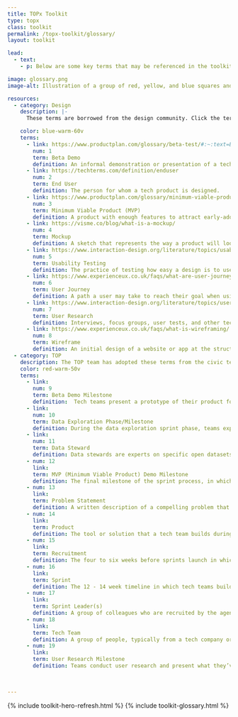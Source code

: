 ```yaml
---
title: TOPx Toolkit
type: topx
class: toolkit
permalink: /topx-toolkit/glossary/
layout: toolkit

lead:
  - text:
    - p: Below are some key terms that may be referenced in the toolkit, as well as through the sprint and in conversations with individuals in the civic tech community. Click the term for additional resources and the source of each definition.

image: glossary.png
image-alt: Illustration of a group of red, yellow, and blue squares and rectangles

resources:
  - category: Design
    description: |-
      These terms are borrowed from the design community. Click the term for additional resources and the source of each definition. Below are some key terms that are referenced in the toolkit:

    color: blue-warm-60v
    terms:
      - link: https://www.productplan.com/glossary/beta-test/#:~:text=Beta%20testing%20is%20an%20opportunity,product%20to%20a%20wide%20audience
        num: 1
        term: Beta Demo
        definition: An informal demonstration or presentation of a tech product in progress, usually with some early version of working features.
      - link: https://techterms.com/definition/enduser
        num: 2
        term: End User
        definition: The person for whom a tech product is designed.
      - link: https://www.productplan.com/glossary/minimum-viable-product/
        num: 3
        term: Minimum Viable Product (MVP)
        definition: A product with enough features to attract early-adopter customers and validate a product idea early in the product development cycle.
      - link: https://visme.co/blog/what-is-a-mockup/
        num: 4
        term: Mockup
        definition: A sketch that represents the way a product will look.
      - link: https://www.interaction-design.org/literature/topics/usability-testing
        num: 5
        term: Usability Testing
        definition: The practice of testing how easy a design is to use for a group of representative users. It usually involves observing users as they attempt to complete tasks and can be done for different types of designs, from user interfaces to physical products.
      - link: https://www.experienceux.co.uk/faqs/what-are-user-journeys/
        num: 6
        term: User Journey
        definition: A path a user may take to reach their goal when using a particular digital tool. User journeys are used in designing digital tools to identify the different ways to enable the user to achieve their goal as quickly and easily as possible.
      - link: https://www.interaction-design.org/literature/topics/user-research
        num: 7
        term: User Research
        definition: Interviews, focus groups, user tests, and other techniques conducted to understand the target audience of a product, or ‘end users’.  This includes their goals, needs, interests, and preferences. User research helps teams produce designs that improve users’ working practices and lives. User research also involves the continuous evaluation of the impact of designs on the users, not only during the design and development phase but after long-term use, too.
      - link: https://www.experienceux.co.uk/faqs/what-is-wireframing/
        num: 8
        term: Wireframe
        definition: An initial design of a website or app at the structural level. A wireframe is commonly used to lay out content and functionality on a page which takes into account user needs and user journeys. Wireframes are used early in the development process to establish the basic structure of a page before visual design and content is added.
  - category: TOP
    description: The TOP team has adopted these terms from the civic tech and product development community for use in the TOP sprint framework.
    color: red-warm-50v
    terms:
      - link: 
        num: 9
        term: Beta Demo Milestone
        definition:  Tech teams present a prototype of their product for feedback.
      - link: 
        num: 10
        term: Data Exploration Phase/Milestone
        definition: During the data exploration sprint phase, teams explore federal government open datasets to identify data they can use in their sprint products. During the data exploration milestone at the end of that phase, teams connect with federal data stewards to present what they’ve learned and ask questions about how to find and work with federal data.
      - link: 
        num: 11
        term: Data Steward
        definition: Data stewards are experts on specific open datasets or data tools (e.g., data.census.gov) who help tech teams identify federal open datasets to use in their products, and answer technical questions about the data.
      - num: 12
        link: 
        term: MVP (Minimum Viable Product) Demo Milestone
        definition: The final milestone of the sprint process, in which teams present their ‘MVP’ to the sprint leaders to culminate the sprint. Their MVP should include working features and be ready for use by an end user, but can be improved upon in the future, especially after receiving user feedback.
      - num: 13
        link: 
        term: Problem Statement
        definition: A written description of a compelling problem that teams will work to solve during a sprint.
      - num: 14
        link: 
        term: Product
        definition: The tool or solution that a tech team builds during a sprint.
      - num: 15
        link:
        term: Recruitment
        definition: The four to six weeks before sprints launch in which sprint leaders recruit multi-sector organizations to fulfill key sprint roles.
      - num: 16
        link:
        term: Sprint
        definition: The 12 - 14 week timeline in which tech teams build data-driven solutions to urgent problems identified by federal agencies and advocacy organizations.
      - num: 17
        link: 
        term: Sprint Leader(s)
        definition: A group of colleagues who are recruited by the agency within their agency to frame the problem statement, manage the TOP sprint, and work on day-to-day operations such as leading milestone sessions and coordinating with tech teams.
      - num: 18
        link: 
        term: Tech Team
        definition: A group of people, typically from a tech company or university, who build a product through the sprint — whether new or within an existing product or platform — that uses open data to solve a problem statement.
      - num: 19
        link: 
        term: User Research Milestone
        definition: Teams conduct user research and present what they’ve learned about their end user to cross-sector experts for feedback.
        
        

---
```


{% include toolkit-hero-refresh.html %}
{% include toolkit-glossary.html %}
